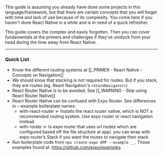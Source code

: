
This guide is assuming you already have done some projects in this language/framework, but that there are certain concepts that you will forget with time and lack of use because of its complexity. You come here if you haven't done React Native in a while and is in need of a quick refresher. 

This guide covers the complex and easily forgotten. Then you can cover fundamentals at the primers and challenges if they've unstuck from your head during the time away from React Native.

---

### Quick List

- Know the different routing systems at [[_PRIMER - React Native - Concepts on Navigation]]
- We should know that stacking is not required for routes. But if you stack, they are routes (eg. React Navigation's `<StackNavigator>`)
- React Router Native is to be avoided. See [[_WARNING - Skip using React Router Native]]
- React Router Native can be confused with Expo Router. See differences in --example boilerplate names:
	- with-react-router ← Installs the react router native, which is NOT a recommended routing system. Use expo router or react navigation instead
	- with-router ← Is expo router that uses url routes which are configured based off the file structure at app/. you can wrap with expo router’s Stack if you want the routes to navigate then stack.
- Run boilerplate code from `npx create-expo APP --example __`. Those examples found at:
  https://github.com/expo/examples